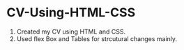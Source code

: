 # CV-Using-HTML-CSS

1. Created my CV using HTML and CSS.
2. Used flex Box and Tables for strcutural changes mainly.
